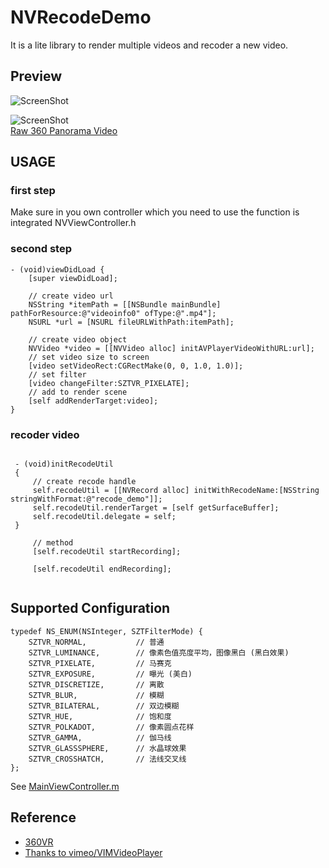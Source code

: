 # NVRecodeDemo
It is a lite library to render multiple videos and recoder a new video.

## Preview

![ScreenShot](https://github.com/szt243660543/NVRecodeDemo/blob/master/IMG_0520.png)
</br>

![ScreenShot](https://github.com/szt243660543/NVRecodeDemo/blob/master/IMG_0519.png)
</br>
[Raw 360 Panorama Video](http://d8d913s460fub.cloudfront.net/krpanocloud/video/airpano/video-1920x960a.mp4)

## USAGE

   ### first step
   Make sure in you own controller which you need to use the function is integrated NVViewController.h
   
   ### second step
```objc
- (void)viewDidLoad {
    [super viewDidLoad];
    
    // create video url
    NSString *itemPath = [[NSBundle mainBundle] pathForResource:@"videoinfo0" ofType:@".mp4"];
    NSURL *url = [NSURL fileURLWithPath:itemPath];
 
    // create video object
    NVVideo *video = [[NVVideo alloc] initAVPlayerVideoWithURL:url];
    // set video size to screen
    [video setVideoRect:CGRectMake(0, 0, 1.0, 1.0)];
    // set filter
    [video changeFilter:SZTVR_PIXELATE];
    // add to render scene
    [self addRenderTarget:video];
}
```
  ### recoder video
  ```objc
  
   - (void)initRecodeUtil
   {
       // create recode handle
       self.recodeUtil = [[NVRecord alloc] initWithRecodeName:[NSString stringWithFormat:@"recode_demo"]];
       self.recodeUtil.renderTarget = [self getSurfaceBuffer];
       self.recodeUtil.delegate = self;
   }
   
       // method
       [self.recodeUtil startRecording];
       
       [self.recodeUtil endRecording];
   
  ```

## Supported Configuration
```objc
typedef NS_ENUM(NSInteger, SZTFilterMode) {
    SZTVR_NORMAL,           // 普通
    SZTVR_LUMINANCE,        // 像素色值亮度平均，图像黑白 (黑白效果)
    SZTVR_PIXELATE,         // 马赛克
    SZTVR_EXPOSURE,         // 曝光 (美白)
    SZTVR_DISCRETIZE,       // 离散
    SZTVR_BLUR,             // 模糊
    SZTVR_BILATERAL,        // 双边模糊
    SZTVR_HUE,              // 饱和度
    SZTVR_POLKADOT,         // 像素圆点花样
    SZTVR_GAMMA,            // 伽马线
    SZTVR_GLASSSPHERE,      // 水晶球效果
    SZTVR_CROSSHATCH,       // 法线交叉线
};

```
See [MainViewController.m](https://github.com/szt243660543/NVRecodeDemo/blob/master/NVRecodeDemo/MainViewController.m)

## Reference
* [360VR](https://github.com/szt243660543/360VR)
* [Thanks to vimeo/VIMVideoPlayer](https://github.com/vimeo/VIMVideoPlayer)
